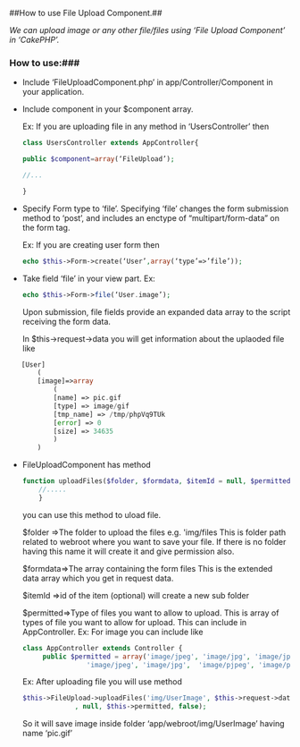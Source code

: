 ##How to use File Upload Component.##


_We can upload image or any other file/files using ‘File Upload Component’  in ‘CakePHP’._
### **How to use:**###
* Include ‘FileUploadComponent.php’ in app/Controller/Component in your application.

* Include component in your $component array.

    Ex: If you are uploading file in any method in ‘UsersController’ then

    ```Php
    class UsersController extends AppController{

    public $component=array(‘FileUpload’);

    //...

    }
    ```

* Specify Form type to ‘file’. Specifying ‘file’ changes the form submission method to ‘post’, and
    includes an enctype of “multipart/form-data” on the form tag.

    Ex: If you are creating user form then

    ```Php
   echo $this->Form->create(‘User’,array(‘type’=>’file’));
   
    ```

* Take field ‘file’ in your view part.
    Ex:
    ```Php
    echo $this->Form->file(‘User.image’);
    ```

    Upon submission, file fields provide an expanded data array to the script receiving the form data.

    In $this->request->data you will get information about the uplaoded file like

 ```Php
    [User]
        (
        [image]=>array
            (
            [name] => pic.gif
            [type] => image/gif
            [tmp_name] => /tmp/phpVq9TUk
            [error] => 0
            [size] => 34635
            )
        )
   ```



* FileUploadComponent has method


    ```Php
    function uploadFiles($folder, $formdata, $itemId = null, $permitted, $multifile = false) {
        //.....
        }
    ```




    you can use this method to uload file.

    $folder  =>The folder to upload the files e.g. 'img/files
	This is folder path related to webroot where you want to save your file.
	If there is no folder having this name it will create it and give permission also.

    $formdata=>The array containing the form files
	     This is the extended data array which you get in request data.

    $itemId =>id of the item (optional) will create a new sub folder

     $permitted=>Type of files you want to allow to upload.
	    This is array of types of file you want to allow for upload.
	     This can include in AppController.
     Ex: For image you can include like

    ```Php
    class AppController extends Controller {
         public $permitted = array('image/jpeg', 'image/jpg', 'image/jpe_', 'image/pjpeg',
                    'image/jpeg', 'image/jpg',  'image/pjpeg', 'image/pipeg'...');

    ```





     Ex:
    After uploading file you will use method

   ```Php
   $this->FileUpload->uploadFiles('img/UserImage', $this->request->data[‘User’]['image']
                , null, $this->permitted, false);

   ```

     So it will save image inside folder ‘app/webroot/img/UserImage’ having name ‘pic.gif’

